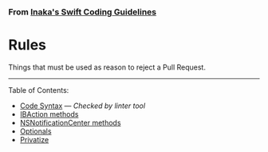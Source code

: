 ### From [Inaka's Swift Coding Guidelines](https://github.com/inaka/swift_guidelines)

# Rules

Things that must be used as reason to reject a Pull Request.

***

Table of Contents:

* [Code Syntax](syntax.md) — *Checked by linter tool*
* [IBAction methods](ib-action-methods.md)
* [NSNotificationCenter methods](notification-center-methods.md)
* [Optionals](optionals.md)
* [Privatize](privatize.md)